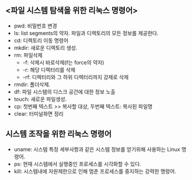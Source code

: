 ## <파일 시스템 탐색을 위한 리눅스 명령어>
- pwd: 비밀번호 변경
- ls: list segments의 약자. 파일과 디렉토리의 모든 정보를 제공한다.
- cd: 디렉토리 이동 명령어
- mkdir: 새로운 디렉토리 생성.
- rm: 파일삭제
  - -f: 삭제시 바로삭제(f는 force의 약자)
  - -r: 해당 디렉터리를 삭제
  - -rf: 디렉터리와 그 하위 디렉터리까지 강제로 삭제 
- rmdir: 폴더삭제.
- df: 파일 시스템의 디스크 공간에 대한 정보 노출
- touch: 새로운 파일생성.
- cp: 첫번째 텍스트 >> 복사할 대상, 두번째 텍스트: 복사된 파일명
- clear: 터미널화면 정리

## 시스템 조작을 위한 리눅스 명령어
- uname: 시스템 특정 세부사항과 같은 시스템 정보를 얻기위해 사용하는 Linux 명령어.
- ps: 현재 시스템에서 실행중인 프로세스를 시각화할 수 있다.
- kill: 시스템내에 자원제한으로 인해 멈춘 프로세스를 중지하는 강력한 명령어.